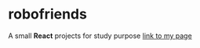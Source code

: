# robofriends
A small **React** projects for study purpose 
[link to my page](https://anthonyhungnguyen.github.io/robofriends/)
